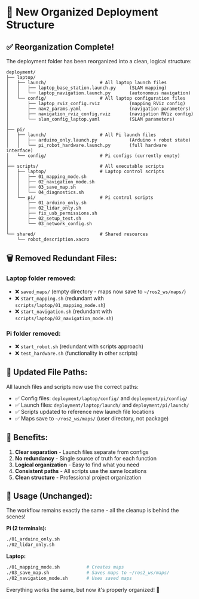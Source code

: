 # 📁 New Organized Deployment Structure

## ✅ **Reorganization Complete!**

The deployment folder has been reorganized into a clean, logical structure:

```
deployment/
├── laptop/
│   ├── launch/                    # All laptop launch files
│   │   ├── laptop_base_station.launch.py     (SLAM mapping)
│   │   └── laptop_navigation.launch.py       (autonomous navigation)
│   └── config/                    # All laptop configuration files
│       ├── laptop_rviz_config.rviz           (mapping RViz config)
│       ├── nav2_params.yaml                  (navigation parameters)
│       ├── navigation_rviz_config.rviz       (navigation RViz config)
│       └── slam_config_laptop.yaml           (SLAM parameters)
│
├── pi/
│   ├── launch/                    # All Pi launch files
│   │   ├── arduino_only.launch.py            (Arduino + robot state)
│   │   └── pi_robot_hardware.launch.py       (full hardware interface)
│   └── config/                    # Pi configs (currently empty)
│
├── scripts/                       # All executable scripts
│   ├── laptop/                    # Laptop control scripts
│   │   ├── 01_mapping_mode.sh
│   │   ├── 02_navigation_mode.sh
│   │   ├── 03_save_map.sh
│   │   └── 04_diagnostics.sh
│   └── pi/                        # Pi control scripts
│       ├── 01_arduino_only.sh
│       ├── 02_lidar_only.sh
│       ├── fix_usb_permissions.sh
│       ├── 02_setup_test.sh
│       └── 03_network_config.sh
│
└── shared/                        # Shared resources
    └── robot_description.xacro
```

## 🗑️ **Removed Redundant Files:**

### **Laptop folder removed:**

- ❌ `saved_maps/` (empty directory - maps now save to `~/ros2_ws/maps/`)
- ❌ `start_mapping.sh` (redundant with `scripts/laptop/01_mapping_mode.sh`)
- ❌ `start_navigation.sh` (redundant with `scripts/laptop/02_navigation_mode.sh`)

### **Pi folder removed:**

- ❌ `start_robot.sh` (redundant with scripts approach)
- ❌ `test_hardware.sh` (functionality in other scripts)

## 🔧 **Updated File Paths:**

All launch files and scripts now use the correct paths:

- ✅ Config files: `deployment/laptop/config/` and `deployment/pi/config/`
- ✅ Launch files: `deployment/laptop/launch/` and `deployment/pi/launch/`
- ✅ Scripts updated to reference new launch file locations
- ✅ Maps save to `~/ros2_ws/maps/` (user directory, not package)

## 🎯 **Benefits:**

1. **Clear separation** - Launch files separate from configs
2. **No redundancy** - Single source of truth for each function
3. **Logical organization** - Easy to find what you need
4. **Consistent paths** - All scripts use the same locations
5. **Clean structure** - Professional project organization

## 🚀 **Usage (Unchanged):**

The workflow remains exactly the same - all the cleanup is behind the scenes!

**Pi (2 terminals):**

```bash
./01_arduino_only.sh
./02_lidar_only.sh
```

**Laptop:**

```bash
./01_mapping_mode.sh          # Creates maps
./03_save_map.sh              # Saves maps to ~/ros2_ws/maps/
./02_navigation_mode.sh       # Uses saved maps
```

Everything works the same, but now it's properly organized! 🎉
